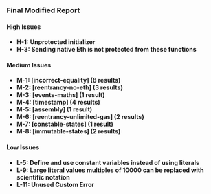 ### **Final Modified Report**

#### **High Issues**
- **H-1: Unprotected initializer**
- **H-3: Sending native Eth is not protected from these functions**

#### **Medium Issues**
- **M-1: [incorrect-equality] (8 results)**
- **M-2: [reentrancy-no-eth] (3 results)**
- **M-3: [events-maths] (1 result)**
- **M-4: [timestamp] (4 results)**
- **M-5: [assembly] (1 result)**
- **M-6: [reentrancy-unlimited-gas] (2 results)**
- **M-7: [constable-states] (1 result)**
- **M-8: [immutable-states] (2 results)**


#### **Low Issues**
- **L-5: Define and use constant variables instead of using literals**
- **L-9: Large literal values multiples of 10000 can be replaced with scientific notation**
- **L-11: Unused Custom Error**

